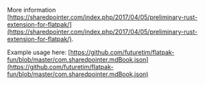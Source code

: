 More information [https://sharedpointer.com/index.php/2017/04/05/preliminary-rust-extension-for-flatpak/](https://sharedpointer.com/index.php/2017/04/05/preliminary-rust-extension-for-flatpak/).

Example usage here: [https://github.com/futuretim/flatpak-fun/blob/master/com.sharedpointer.mdBook.json](https://github.com/futuretim/flatpak-fun/blob/master/com.sharedpointer.mdBook.json)